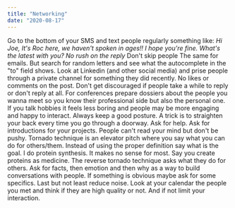 ```yaml
---
title: "Networking"
date: "2020-08-17"
---
```


Go to the bottom of your SMS and text people regularly something like: _Hi Joe, It's Roc here, we haven't spoken in ages!! I hope you're fine. What's the latest with you? No rush on the reply_ Don't skip people The same for emails. But search for random letters and see what the autocomplete in the "to" field shows. Look at Linkedin (and other social media) and prise people through a private channel for something they did recently. No likes or comments on the post. Don't get discouraged if people take a while to reply or don't reply at all. For conferences prepare dossiers about the people you wanna meet so you know their professional side but also the personal one. If you talk hobbies it feels less boring and people may be more engaging and happy to interact. Always keep a good posture. A trick is to straighten your back every time you go through a doorway. Ask for help. Ask for introductions for your projects. People can't read your mind but don't be pushy. Tornado technique is an elevator pitch where you say what you can do for others/them. Instead of using the proper definition say what is the goal. I do protein synthesis. It makes no sense for most. Say you create proteins as medicine. The reverse tornado technique asks what they do for others. Ask for facts, then emotion and then why as a way to build conversations with people. If something is obvious maybe ask for some specifics. Last but not least reduce noise. Look at your calendar the people you met and think if they are high quality or not. And if not limit your interaction.
